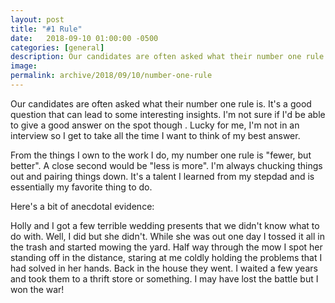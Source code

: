 ```yaml
---
layout: post
title: "#1 Rule"
date:   2018-09-10 01:00:00 -0500
categories: [general]
description: Our candidates are often asked what their number one rule is. It's a good question that can lead to some interesting insights, given the answerer has enough time to think about it. Here's mine.
image: 
permalink: archive/2018/09/10/number-one-rule
---
```


Our candidates are often asked what their number one rule is. It's a good question that can lead to some interesting insights. I'm not sure if I'd be able to give a good answer on the spot though . Lucky for me, I'm not in an interview so I get to take all the time I want to think of my best answer.

From the things I own to the work I do, my number one rule is "fewer, but better". A close second would be "less is more". I'm always chucking things out and pairing things down. It's a talent I learned from my stepdad and is essentially my favorite thing to do.

Here's a bit of anecdotal evidence:

Holly and I got a few terrible wedding presents that we didn't know what to do with. Well, I did but she didn't. While she was out one day I tossed it all in the trash and started mowing the yard. Half way through the mow I spot her standing off in the distance, staring at me coldly holding the problems that I had solved in her hands. Back in the house they went. I waited a few years and took them to a thrift store or something. I may have lost the battle but I won the war!
